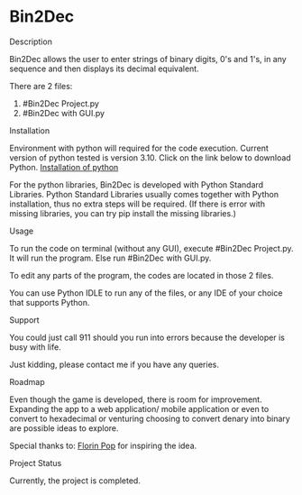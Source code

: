 # Bin2Dec
Description

Bin2Dec allows the user to enter strings of binary digits, 0's and 1's, in any sequence and then displays its decimal equivalent.

There are 2 files:

1. #Bin2Dec Project.py
2. #Bin2Dec with GUI.py

Installation

Environment with python will required for the code execution. Current version of python tested is version 3.10. Click on the link below to download Python.
[Installation of python](https://www.python.org/downloads/)

For the python libraries, Bin2Dec is developed with Python Standard Libraries. Python Standard Libraries usually comes together with Python installation, thus no extra steps will be required. (If there is error with missing libraries, you can try pip install the missing libraries.)

Usage

To run the code on terminal (without any GUI), execute #Bin2Dec Project.py. It will run the program. Else run #Bin2Dec with GUI.py.

To edit any parts of the program, the codes are  located in those 2 files.

You can use Python IDLE to run any of the files, or any IDE of your choice that supports Python.

Support

You could just call 911 should you run into errors because the developer is busy with life.

Just kidding, please contact me if you have any queries.

Roadmap

Even though the game is developed, there is room for improvement. Expanding the app to a web application/ mobile application or even to convert to hexadecimal or venturing choosing to convert denary into binary are possible ideas to explore.

Special thanks to:
[Florin Pop](https://github.com/florinpop17/app-ideas) for inspiring the idea.

Project Status

Currently, the project is completed.
